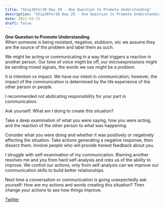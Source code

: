 ```yaml
---
title: "Ship30for30 Day 29 - One Question to Promote Understanding"
description: "Ship30for30 Day 29 - One Question to Promote Understanding"
date: 2021-03-15
draft: false
---
```

**One Question to Promote Understanding**  
When someone is being resistant, negative, stubborn, etc we assume they are the source of the problem and label them as such.  

We might be acting or communicating in a way that triggers a reaction in another person.  Our tone of voice might be off, our microexpressions might be sending mixed signals, the words we use might be a problem.  

It is intention vs impact.  We have our intent in communication; however, the impact of the communication is determined by the life experience of the other person or people.   

I recommended not abdicating responsibility for your part in communication.  

Ask yourself: What am I doing to create this situation?  

Take a deep examination of what you were saying, how you were acting, and the reaction of the other person to what was happening.  

Consider what you were doing and whether it was positively or negatively affecting the situation.  Take actions generating a negative response, then dissect them.  Involve people who will provide honest feedback about you.  

I struggle with self-examination of my communication. Blaming another resolves me and you from hard self-analysis and robs us of the ability to improve.  We control our actions; only from self-analysis can we improve our communication skills to build better relationships.  

Next time a conversation or communication is going unexpectedly ask yourself: How are my actions and words creating this situation?  Then change your actions to see how things improve.  


[Twitter](https://twitter.com/hippiebikeracer/status/1371461235493994498?s=20)